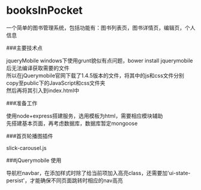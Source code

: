 # booksInPocket
一个简单的图书管理系统，包括功能有：图书列表页，图书详情页，编辑页，个人信息


###主要技术点

jqueryMobile
windows下使用grunt貌似有点问题，bower install jquerymobile 后无法编译获取需要的文件  
所以在jQuerymobile官网下载了1.4.5版本的文件，将其中的js和css文件分别copy至public下的JavaScript和css文件夹  
然后再将其引入到index.html中

###准备工作

使用node+express搭建服务，选用模板为html，需要相应模块辅助  
先搭建基本页面，再考虑数据库，数据库暂定mongoose

###首页轮播图插件

slick-carousel.js

###jQuerymobile 使用

导航栏navbar，在添加样式时除了给当前项加入高亮class，还需要加'ui-state-persist'，才能确保不同页面跳转时相应的nav高亮